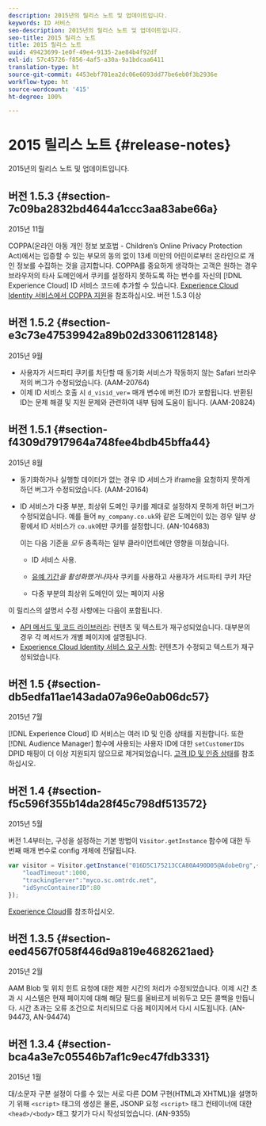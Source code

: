 ```yaml
---
description: 2015년의 릴리스 노트 및 업데이트입니다.
keywords: ID 서비스
seo-description: 2015년의 릴리스 노트 및 업데이트입니다.
seo-title: 2015 릴리스 노트
title: 2015 릴리스 노트
uuid: 49423699-1e0f-49e4-9135-2ae84b4f92df
exl-id: 57c45726-f856-4af5-a30a-9a1bdcaa6411
translation-type: ht
source-git-commit: 4453ebf701ea2dc06e6093dd77be6eb0f3b2936e
workflow-type: ht
source-wordcount: '415'
ht-degree: 100%

---
```


# 2015 릴리스 노트 {#release-notes}

2015년의 릴리스 노트 및 업데이트입니다.

## 버전 1.5.3 {#section-7c09ba2832bd4644a1ccc3aa83abe66a}

2015년 11월

COPPA(온라인 아동 개인 정보 보호법 - Children’s Online Privacy Protection Act)에서는 입증할 수 있는 부모의 동의 없이 13세 미만의 어린이로부터 온라인으로 개인 정보를 수집하는 것을 금지합니다. COPPA를 중요하게 생각하는 고객은 원하는 경우 브라우저의 타사 도메인에서 쿠키를 설정하지 못하도록 하는 변수를 자신의 [!DNL Experience Cloud] ID 서비스 코드에 추가할 수 있습니다. [Experience Cloud Identity 서비스에서 COPPA 지원](../reference/coppa.md#concept-d7ddf81bebd74f129661fcec1ca19413)을 참조하십시오. 버전 1.5.3 이상

## 버전 1.5.2 {#section-e3c73e47539942a89b02d33061128148}

2015년 9월

* 사용자가 서드파티 쿠키를 차단할 때 동기화 서비스가 작동하지 않는 Safari 브라우저의 버그가 수정되었습니다. (AAM-20764)
* 이제 ID 서비스 호출 시 `d_visid_ver=` 매개 변수에 버전 ID가 포함됩니다. 반환된 ID는 문제 해결 및 지원 문제와 관련하여 내부 팀에 도움이 됩니다. (AAM-20824)

## 버전 1.5.1 {#section-f4309d7917964a748fee4bdb45bffa44}

2015년 8월

* 동기화하거나 실행할 데이터가 없는 경우 ID 서비스가 iframe을 요청하지 못하게 하던 버그가 수정되었습니다. (AAM-20164)
* ID 서비스가 다중 부분, 최상위 도메인 쿠키를 제대로 설정하지 못하게 하던 버그가 수정되었습니다. 예를 들어 `my_company.co.uk`와 같은 도메인이 있는 경우 일부 상황에서 ID 서비스가 `co.uk`에만 쿠키를 설정합니다. (AN-104683)

   이는 다음 기준을 *모두* 충족하는 일부 클라이언트에만 영향을 미쳤습니다.

   * ID 서비스 사용.
   * [유예 기간&#x200B;](../reference/analytics-reference/grace-period.md)*을 활성화했거나*&#x200B;자사 쿠키를 사용하고 사용자가 서드파티 쿠키 차단

   * 다중 부분의 최상위 도메인이 있는 페이지 사용

이 릴리스의 설명서 수정 사항에는 다음이 포함됩니다.

* [API 메서드 및 코드 라이브러리](../library/library.md#concept-ff27497375644a898d47984aefb21c97): 컨텐츠 및 텍스트가 재구성되었습니다. 대부분의 경우 각 메서드가 개별 페이지에 설명됩니다.
* [Experience Cloud Identity 서비스 요구 사항](../reference/requirements.md): 컨텐츠가 수정되고 텍스트가 재구성되었습니다.

## 버전 1.5 {#section-db5edfa11ae143ada07a96e0ab06dc57}

2015년 7월

[!DNL Experience Cloud] ID 서비스는 여러 ID 및 인증 상태를 지원합니다. 또한 [!DNL Audience Manager] 함수에 사용되는 사용자 ID에 대한 `setCustomerIDs` DPID 매핑이 더 이상 지원되지 않으므로 제거되었습니다. [고객 ID 및 인증 상태](../reference/authenticated-state.md)를 참조하십시오.

## 버전 1.4 {#section-f5c596f355b14da28f45c798df513572}

2015년 5월

버전 1.4부터는, 구성을 설정하는 기본 방법이 `Visitor.getInstance` 함수에 대한 두 번째 매개 변수로 config 개체에 전달됩니다.

```js
var visitor = Visitor.getInstance("016D5C175213CCA80A490D05@AdobeOrg",{ 
    "loadTimeout":1000, 
    "trackingServer":"myco.sc.omtrdc.net", 
    "idSyncContainerID":80 
});
```

[Experience Cloud](../implementation-guides/setup-analytics.md#concept-9ebbea85cb844a15b557be572cd142fd)를 참조하십시오.

## 버전 1.3.5 {#section-eed4567f058f446d9a819e4682621aed}

2015년 2월

AAM Blob 및 위치 힌트 요청에 대한 제한 시간의 처리가 수정되었습니다. 이제 시간 초과 시 시스템은 현재 페이지에 대해 해당 필드를 올바르게 비워두고 모든 콜백을 만듭니다. 시간 초과는 오류 조건으로 처리되므로 다음 페이지에서 다시 시도됩니다. (AN-94473, AN-94474)

## 버전 1.3.4 {#section-bca4a3e7c05546b7af1c9ec47fdb3331}

2015년 1월

대/소문자 구분 설정이 다를 수 있는 서로 다른 DOM 구현(HTML과 XHTML)을 설명하기 위해 `<script>` 태그의 생성은 물론, JSONP 요청 `<script>` 태그 컨테이너에 대한 `<head>/<body>` 태그 찾기가 다시 작성되었습니다. (AN-9355)
